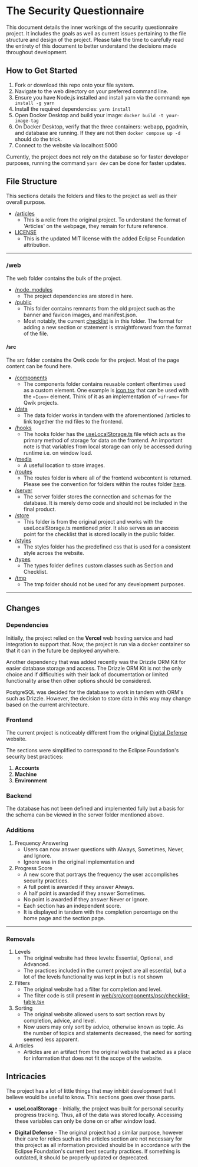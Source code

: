 # The Security Questionnaire
This document details the inner workings of the security questionnaire project. It includes the goals as well as current issues pertaining to the file structure and design of the project. Please take the time to carefully read the entirety of this document to better understand the decisions made throughout development.

## How to Get Started

1. Fork or download this repo onto your file system. 
1. Navigate to the web directory on your preferred command line.
1. Ensure you have Node.js installed and install yarn via the command: `npm install -g yarn`
1. Install the required dependencies: `yarn install`
1. Open Docker Desktop and build your image: `docker build -t your-image-tag`
1. On Docker Desktop, verify that the three containers: webapp, pgadmin, and database are running. If they are not then `docker compose up -d` should do the trick.
1. Connect to the website via localhost:5000

Currently, the project does not rely on the database so for faster developer purposes, running the command `yarn dev` can be done for faster updates.

## File Structure
This sections details the folders and files to the project as well as their overall purpose.

- [/articles](https://github.com/trevorwinsereclipse/security-questionnaire/tree/main/articles)
    - This is a relic from the original project. To understand the format of 'Articles' on the webpage, they remain for future reference.
- [LICENSE](https://github.com/trevorwinsereclipse/security-questionnaire/blob/main/LICENSE)
    - This is the updated MIT license with the added Eclipse Foundation attribution.

---

### /web
The web folder contains the bulk of the project. 

- [/node_modules](https://github.com/trevorwinsereclipse/security-questionnaire/blob/main/web/node_modules)
    - The project dependencies are stored in here.
- [/public](https://github.com/trevorwinsereclipse/security-questionnaire/blob/main/web/public)
    - This folder contains remnants from the old project such as the banner and favicon images, and manifest.json.
    - Most notably, the current [checklist](https://github.com/trevorwinsereclipse/security-questionnaire/blob/main/web/public/personal-security-checklist.yml) is in this folder. The format for adding a new section or statement is straightforward from the format of the file.

#### /src
The src folder contains the Qwik code for the project. Most of the page content can be found here.
- [/components](https://github.com/trevorwinsereclipse/security-questionnaire/blob/main/web/src/components)
    - The components folder contains reusable content oftentimes used as a custom element. One example is [icon.tsx](https://github.com/trevorwinsereclipse/security-questionnaire/blob/main/web/src/components/core/icon.tsx) that can be used with the `<Icon>` element. Think of it as an implementation of `<iframe>` for Qwik projects.
- [/data](https://github.com/trevorwinsereclipse/security-questionnaire/blob/main/web/src/data)
    - The data folder works in tandem with the aforementioned /articles to link together the md files to the frontend.
- [/hooks](https://github.com/trevorwinsereclipse/security-questionnaire/blob/main/web/src/hooks)
    - The hooks folder has the [useLocalStorage.ts](https://github.com/trevorwinsereclipse/security-questionnaire/blob/main/web/src/hooks/useLocalStorage.ts) file which acts as the primary method of storage for data on the frontend. An important note is that variables from local storage can only be accessed during runtime i.e. on window load.
- /[media](https://github.com/trevorwinsereclipse/security-questionnaire/blob/main/web/src/media)
    - A useful location to store images.
- [/routes](https://github.com/trevorwinsereclipse/security-questionnaire/blob/main/web/src/routes)
    - The routes folder is where all of the frontend webcontent is returned. Please see the convention for folders within the routes folder [here](https://qwik.dev/docs/routing/).
- [/server](https://github.com/trevorwinsereclipse/security-questionnaire/blob/main/web/src/server)
    - The server folder stores the connection and schemas for the database. It is merely demo code and should not be included in the final product.
- [/store](https://github.com/trevorwinsereclipse/security-questionnaire/blob/main/web/src/store)
    - This folder is from the original project and works with the useLocalStorage.ts mentioned prior. It also serves as an access point for the checklist that is stored locally in the public folder.
- [/styles](https://github.com/trevorwinsereclipse/security-questionnaire/blob/main/web/src/styles)
    - The styles folder has the predefined css that is used for a consistent style across the website.
- [/types](https://github.com/trevorwinsereclipse/security-questionnaire/blob/main/web/src/types)
    - The types folder defines custom classes such as Section and Checklist.
- [/tmp](https://github.com/trevorwinsereclipse/security-questionnaire/blob/main/web/src/tmp)
    - The tmp folder should not be used for any development purposes.

---

## Changes

### Dependencies

Initially, the project relied on the **Vercel** web hosting service and had integration to support that. Now, the project is run via a docker container so that it can in the future be deployed anywhere.

Another dependency that was added recently was the Drizzle ORM Kit for easier database storage and access. The Drizzle ORM Kit is not the only choice and if difficulties with their lack of documentation or limited functionality arise then other options should be considered.

PostgreSQL was decided for the database to work in tandem with ORM's such as Drizzle. However, the decision to store data in this way may change based on the current architecture.

### Frontend

The current project is noticeably different from the original [Digital Defense](https://digital-defense.io/) website. 

The sections were simplified to correspond to the Eclipse Foundation's security best practices: 

1. **Accounts**
1. **Machine**
1. **Environment**

### Backend

The database has not been defined and implemented fully but a basis for the schema can be viewed in the server folder mentioned above.

### Additions

1. Frequency Answering
    - Users can now answer questions with Always, Sometimes, Never, and Ignore.
    - Ignore was in the original implementation and 
1. Progress Score
    - A new score that portrays the frequency the user accomplishes security practices.
    - A full point is awarded if they answer Always.
    - A half point is awarded if they answer Sometimes.
    - No point is awarded if they answer Never or Ignore.
    - Each section has an independent score.
    - It is displayed in tandem with the completion percentage on the home page and the section page.

---

### Removals

1. Levels
    - The original website had three levels: Essential, Optional, and Advanced.
    - The practices included in the current project are all essential, but a lot of the levels functionality was kept in but is not shown
1. Filters
    - The original website had a filter for completion and level.
    - The filter code is still present in [web/src/components/psc/checklist-table.tsx](https://github.com/trevorwinsereclipse/security-questionnaire/blob/main/web/src/components/psc/checklist-table.tsx)
1. Sorting
    - The original website allowed users to sort section rows by completion, advice, and level.
    - Now users may only sort by advice, otherwise known as topic. As the number of topics and statements decreased, the need for sorting seemed less apparent.
1. Articles
    - Articles are an artifact from the original website that acted as a place for information that does not fit the scope of the website.

## Intricacies
The project has a lot of little things that may inhibit development that I believe would be useful to know. This sections goes over those parts.

- **useLocalStorage** - Initially, the project was built for personal security progress tracking. Thus, all of the data was stored locally. Accessing these variables can only be done on or after window load.

- **Digital Defense** - The original project had a similar purpose, however their care for relics such as the articles section are not necessary for this project as all information provided should be in accordance with the Eclipse Foundation's current best security practices. If something is outdated, it should be properly updated or deprecated.